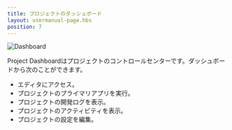 ```yaml
---
title: プロジェクトのダッシュボード
layout: usermanual-page.hbs
position: 7
---
```


![Dashboard][1]

Project Dashboardはプロジェクトのコントロールセンターです。ダッシュボードから次のことができます。

* エディタにアクセス。
* プロジェクトのプライマリアプリを実行。
* プロジェクトの開発ログを表示。
* プロジェクトのアクティビティを表示。
* プロジェクトの設定を編集。

[1]: /images/platform/dashboard.png
